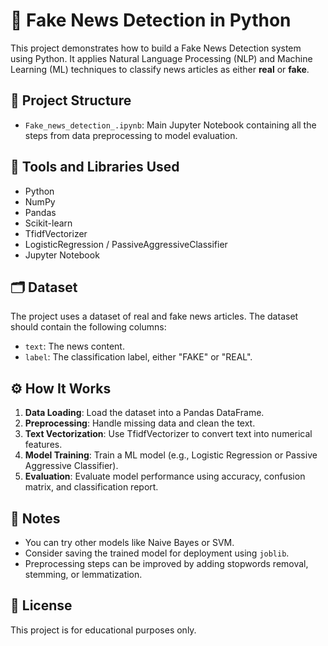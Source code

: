 # 📰 Fake News Detection in Python
This project demonstrates how to build a Fake News Detection system using Python. It applies Natural Language Processing (NLP) and Machine Learning (ML) techniques to classify news articles as either **real** or **fake**.
## 📁 Project Structure
- `Fake_news_detection_.ipynb`: Main Jupyter Notebook containing all the steps from data preprocessing to model evaluation.
## 🧰 Tools and Libraries Used
- Python
- NumPy
- Pandas
- Scikit-learn
- TfidfVectorizer
- LogisticRegression / PassiveAggressiveClassifier
- Jupyter Notebook

## 🗂️ Dataset
The project uses a dataset of real and fake news articles. The dataset should contain the following columns:

- `text`: The news content.
- `label`: The classification label, either "FAKE" or "REAL".

## ⚙️ How It Works
1. **Data Loading**: Load the dataset into a Pandas DataFrame.
2. **Preprocessing**: Handle missing data and clean the text.
3. **Text Vectorization**: Use TfidfVectorizer to convert text into numerical features.
4. **Model Training**: Train a ML model (e.g., Logistic Regression or Passive Aggressive Classifier).
5. **Evaluation**: Evaluate model performance using accuracy, confusion matrix, and classification report.
## 📌 Notes
- You can try other models like Naive Bayes or SVM.
- Consider saving the trained model for deployment using `joblib`.
- Preprocessing steps can be improved by adding stopwords removal, stemming, or lemmatization.
## 📜 License

This project is for educational purposes only.
